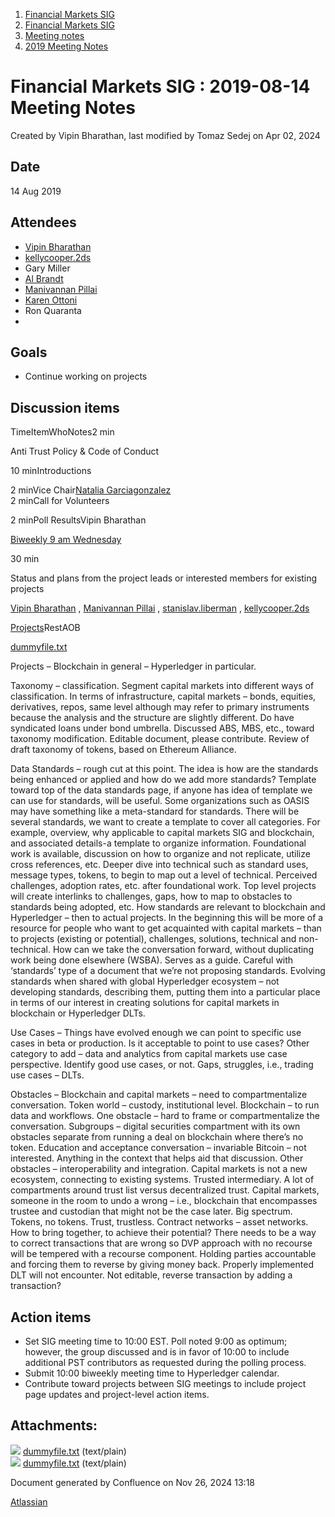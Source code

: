 1. [Financial Markets SIG](index.html)
2. [Financial Markets SIG](Financial-Markets-SIG_20545549.html)
3. [Meeting notes](Meeting-notes_20558268.html)
4. [2019 Meeting Notes](2019-Meeting-Notes_20546647.html)

# Financial Markets SIG : 2019-08-14 Meeting Notes

Created by Vipin Bharathan, last modified by Tomaz Sedej on Apr 02, 2024

## Date

14 Aug 2019

## Attendees

- [Vipin Bharathan](https://lf-hyperledger.atlassian.net/wiki/people/70121:4ac24c34-2385-41a8-8881-61e7a75c6d1e?ref=confluence)
- [kellycooper.2ds](https://lf-hyperledger.atlassian.net/wiki/people/5dd2cf0723cbe90ee7b41056?ref=confluence)
- Gary Miller
- [Al Brandt](https://lf-hyperledger.atlassian.net/wiki/people/712020:0285ea2b-7879-49eb-8485-db1c87043642?ref=confluence)
- [Manivannan Pillai](https://lf-hyperledger.atlassian.net/wiki/people/5a6887cec2b7dd3533e4ab77?ref=confluence)
- [Karen Ottoni](https://lf-hyperledger.atlassian.net/wiki/people/712020:b91a9879-c835-4217-a2e7-e13c7e529f5b?ref=confluence)
- Ron Quaranta
- 
  

## Goals

- Continue working on projects

## Discussion items

TimeItemWhoNotes2 min

Anti Trust Policy &amp; Code of Conduct

10 minIntroductions

2 minVice Chair[Natalia Garciagonzalez](https://lf-hyperledger.atlassian.net/wiki/people/70121:7c7305b1-f62b-4d9d-84a9-882b2664fda6?ref=confluence)  
2 minCall for Volunteers

2 minPoll ResultsVipin Bharathan

[Biweekly 9 am Wednesday](https://wiki.hyperledger.org/polls/viewpoll.action?guid=85e637888dbe489d83fcf2e689659a0e)

30 min

Status and plans from the project leads or interested members for existing projects

[Vipin Bharathan](https://lf-hyperledger.atlassian.net/wiki/people/70121:4ac24c34-2385-41a8-8881-61e7a75c6d1e?ref=confluence) , [Manivannan Pillai](https://lf-hyperledger.atlassian.net/wiki/people/5a6887cec2b7dd3533e4ab77?ref=confluence) , [stanislav.liberman](https://lf-hyperledger.atlassian.net/wiki/people/5d8ad52af28ef50d66a4eb6b?ref=confluence) , [kellycooper.2ds](https://lf-hyperledger.atlassian.net/wiki/people/5dd2cf0723cbe90ee7b41056?ref=confluence)

[Projects](https://lf-hyperledger.atlassian.net/wiki/display/CMSIG/CMSIG-Projects)RestAOB

[dummyfile.txt](#)

Projects – Blockchain in general – Hyperledger in particular.

Taxonomy – classification. Segment capital markets into different ways of classification. In terms of infrastructure, capital markets – bonds, equities, derivatives, repos, same level although may refer to primary instruments because the analysis and the structure are slightly different. Do have syndicated loans under bond umbrella. Discussed ABS, MBS, etc., toward taxonomy modification. Editable document, please contribute. Review of draft taxonomy of tokens, based on Ethereum Alliance.

Data Standards – rough cut at this point. The idea is how are the standards being enhanced or applied and how do we add more standards? Template toward top of the data standards page, if anyone has idea of template we can use for standards, will be useful. Some organizations such as OASIS may have something like a meta-standard for standards. There will be several standards, we want to create a template to cover all categories. For example, overview, why applicable to capital markets SIG and blockchain, and associated details-a template to organize information. Foundational work is available, discussion on how to organize and not replicate, utilize cross references, etc. Deeper dive into technical such as standard uses, message types, tokens, to begin to map out a level of technical. Perceived challenges, adoption rates, etc. after foundational work. Top level projects will create interlinks to challenges, gaps, how to map to obstacles to standards being adopted, etc. How standards are relevant to blockchain and Hyperledger – then to actual projects. In the beginning this will be more of a resource for people who want to get acquainted with capital markets – than to projects (existing or potential), challenges, solutions, technical and non-technical. How can we take the conversation forward, without duplicating work being done elsewhere (WSBA). Serves as a guide. Careful with ‘standards’ type of a document that we’re not proposing standards. Evolving standards when shared with global Hyperledger ecosystem – not developing standards, describing them, putting them into a particular place in terms of our interest in creating solutions for capital markets in blockchain or Hyperledger DLTs.

Use Cases – Things have evolved enough we can point to specific use cases in beta or production. Is it acceptable to point to use cases? Other category to add – data and analytics from capital markets use case perspective. Identify good use cases, or not. Gaps, struggles, i.e., trading use cases – DLTs.

Obstacles – Blockchain and capital markets – need to compartmentalize conversation. Token world – custody, institutional level. Blockchain – to run data and workflows. One obstacle – hard to frame or compartmentalize the conversation. Subgroups – digital securities compartment with its own obstacles separate from running a deal on blockchain where there’s no token. Education and acceptance conversation – invariable Bitcoin – not interested. Anything in the context that helps aid that discussion. Other obstacles – interoperability and integration. Capital markets is not a new ecosystem, connecting to existing systems. Trusted intermediary. A lot of compartments around trust list versus decentralized trust. Capital markets, someone in the room to undo a wrong – i.e., blockchain that encompasses trustee and custodian that might not be the case later. Big spectrum. Tokens, no tokens. Trust, trustless. Contract networks – asset networks. How to bring together, to achieve their potential? There needs to be a way to correct transactions that are wrong so DVP approach with no recourse will be tempered with a recourse component. Holding parties accountable and forcing them to reverse by giving money back. Properly implemented DLT will not encounter. Not editable, reverse transaction by adding a transaction?

## Action items

- Set SIG meeting time to 10:00 EST. Poll noted 9:00 as optimum; however, the group discussed and is in favor of 10:00 to include additional PST contributors as requested during the polling process.
- Submit 10:00 biweekly meeting time to Hyperledger calendar.
- Contribute toward projects between SIG meetings to include project page updates and project-level action items.

## Attachments:

![](images/icons/bullet_blue.gif) [dummyfile.txt](attachments/20546046/20558465.txt) (text/plain)  
![](images/icons/bullet_blue.gif) [dummyfile.txt](attachments/20546046/20558464.txt) (text/plain)

Document generated by Confluence on Nov 26, 2024 13:18

[Atlassian](http://www.atlassian.com/)
